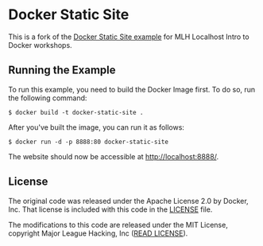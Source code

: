 # Docker Static Site

This is a fork of the [Docker Static Site example][1] for MLH Localhost Intro
to Docker workshops.

## Running the Example

To run this example, you need to build the Docker Image first. To do so, run
the following command:

```
$ docker build -t docker-static-site .
```

After you've built the image, you can run it as follows:

```
$ docker run -d -p 8888:80 docker-static-site
```

The website should now be accessible at [http://localhost:8888/][2].

## License

The original code was released under the Apache License 2.0 by Docker, Inc.
That license is included with this code in the [LICENSE](LICENSE) file.

The modifications to this code are released under the MIT License, copyright 
Major League Hacking, Inc ([READ LICENSE](../README.md)).

[1]: https://github.com/docker/labs/tree/master/beginner/static-site
[2]: http://localhost:8888
